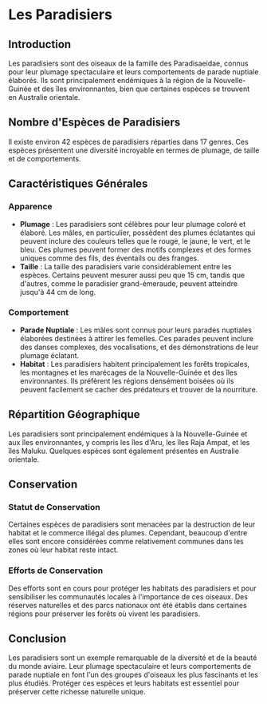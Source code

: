 # Les Paradisiers

## Introduction
Les paradisiers sont des oiseaux de la famille des Paradisaeidae, connus pour leur plumage spectaculaire et leurs comportements de parade nuptiale élaborés. Ils sont principalement endémiques à la région de la Nouvelle-Guinée et des îles environnantes, bien que certaines espèces se trouvent en Australie orientale.

## Nombre d'Espèces de Paradisiers
Il existe environ 42 espèces de paradisiers réparties dans 17 genres. Ces espèces présentent une diversité incroyable en termes de plumage, de taille et de comportements.

## Caractéristiques Générales
### Apparence
- **Plumage** : Les paradisiers sont célèbres pour leur plumage coloré et élaboré. Les mâles, en particulier, possèdent des plumes éclatantes qui peuvent inclure des couleurs telles que le rouge, le jaune, le vert, et le bleu. Ces plumes peuvent former des motifs complexes et des formes uniques comme des fils, des éventails ou des franges.
- **Taille** : La taille des paradisiers varie considérablement entre les espèces. Certains peuvent mesurer aussi peu que 15 cm, tandis que d'autres, comme le paradisier grand-émeraude, peuvent atteindre jusqu'à 44 cm de long.

### Comportement
- **Parade Nuptiale** : Les mâles sont connus pour leurs parades nuptiales élaborées destinées à attirer les femelles. Ces parades peuvent inclure des danses complexes, des vocalisations, et des démonstrations de leur plumage éclatant.
- **Habitat** : Les paradisiers habitent principalement les forêts tropicales, les montagnes et les marécages de la Nouvelle-Guinée et des îles environnantes. Ils préfèrent les régions densément boisées où ils peuvent facilement se cacher des prédateurs et trouver de la nourriture.

## Répartition Géographique
Les paradisiers sont principalement endémiques à la Nouvelle-Guinée et aux îles environnantes, y compris les îles d'Aru, les îles Raja Ampat, et les îles Maluku. Quelques espèces sont également présentes en Australie orientale.

## Conservation
### Statut de Conservation
Certaines espèces de paradisiers sont menacées par la destruction de leur habitat et le commerce illégal des plumes. Cependant, beaucoup d'entre elles sont encore considérées comme relativement communes dans les zones où leur habitat reste intact.

### Efforts de Conservation
Des efforts sont en cours pour protéger les habitats des paradisiers et pour sensibiliser les communautés locales à l'importance de ces oiseaux. Des réserves naturelles et des parcs nationaux ont été établis dans certaines régions pour préserver les forêts où vivent les paradisiers.

## Conclusion
Les paradisiers sont un exemple remarquable de la diversité et de la beauté du monde aviaire. Leur plumage spectaculaire et leurs comportements de parade nuptiale en font l'un des groupes d'oiseaux les plus fascinants et les plus étudiés. Protéger ces espèces et leurs habitats est essentiel pour préserver cette richesse naturelle unique.